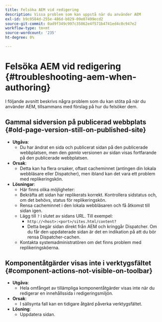 ```yaml
---
title: Felsöka AEM vid redigering
description: Vissa problem som kan uppstå när du använder AEM
exl-id: b9c0584d-255e-486d-b829-09e07499ecd2
source-git-commit: 0ad9f349c997c35862e4f571b4741ed4c0c947e2
workflow-type: tm+mt
source-wordcount: '235'
ht-degree: 0%

---
```


# Felsöka AEM vid redigering {#troubleshooting-aem-when-authoring}

I följande avsnitt beskrivs några problem som du kan stöta på när du använder AEM, tillsammans med förslag på hur du felsöker dem.

## Gammal sidversion på publicerad webbplats {#old-page-version-still-on-published-site}

* **Utgåva**:
   * Du har ändrat en sida och publicerat sidan på den publicerade webbplatsen, men den *gamla* versionen av sidan visas fortfarande på den publicerade webbplatsen.
* **Orsak**:
   * Detta kan ha flera orsaker, oftast cacheminnet (antingen din lokala webbläsare eller Dispatcher), men ibland kan det vara ett problem med replikeringskön.
* **Lösningar**:
   * Här finns olika möjligheter:
   * Bekräfta att sidan har replikerats korrekt. Kontrollera sidstatus och, om det behövs, status för replikeringskön.
   * Rensa cacheminnet i den lokala webbläsaren och få åtkomst till sidan igen.
   * Lägg till `?` i slutet av sidans URL. Till exempel:
      * `http://<host>:<port>/sites.html/content?`
      * Detta begär sidan direkt från AEM och kringgår Dispatcher. Om du får den uppdaterade sidan är det en indikation på att du bör rensa Dispatcher-cachen.
   * Kontakta systemadministratören om det finns problem med replikeringsköerna.

## Komponentåtgärder visas inte i verktygsfältet {#component-actions-not-visible-on-toolbar}

* **Utgåva**:
   * Hela omfånget av tillämpliga komponentåtgärder visas inte när du redigerar en innehållssida i redigeringsmiljön.
* **Orsak**:
   * I sällsynta fall kan en tidigare åtgärd påverka verktygsfältet.
* **Lösning**:
   * Uppdatera sidan.
